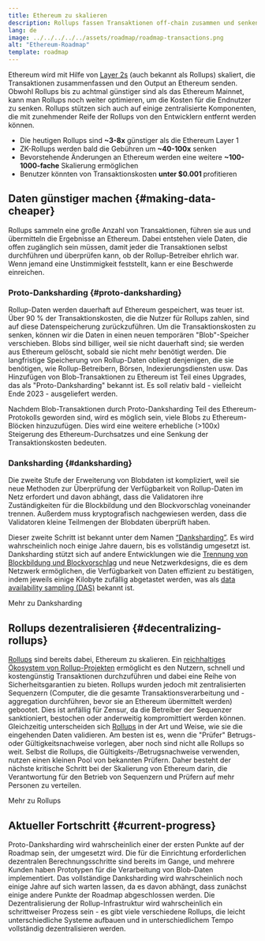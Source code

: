 ```yaml
---
title: Ethereum zu skalieren
description: Rollups fassen Transaktionen off-chain zusammen und senken so die Kosten für den Nutzer. Die Art und Weise, wie Rollups derzeit Daten verwenden, ist jedoch zu teuer und schränkt ein, wie günstig Transaktionen sein können. Proto-Danksharding behebt das.
lang: de
image: ../../../../../assets/roadmap/roadmap-transactions.png
alt: "Ethereum-Roadmap"
template: roadmap
---
```


Ethereum wird mit Hilfe von [Layer 2s](/layer-2/#rollups) (auch bekannt als Rollups) skaliert, die Transaktionen zusammenfassen und den Output an Ethereum senden. Obwohl Rollups bis zu achtmal günstiger sind als das Ethereum Mainnet, kann man Rollups noch weiter optimieren, um die Kosten für die Endnutzer zu senken. Rollups stützen sich auch auf einige zentralisierte Komponenten, die mit zunehmender Reife der Rollups von den Entwicklern entfernt werden können.

<InfoBanner mb={8} title="Transaktionskosten">
  <ul style={{ marginBottom: 0 }}>
    <li>Die heutigen Rollups sind <strong>~3-8x</strong> günstiger als die Ethereum Layer 1</li>
    <li>ZK-Rollups werden bald die Gebühren um <strong>~40-100x</strong> senken</li>
    <li>Bevorstehende Änderungen an Ethereum werden eine weitere <strong>~100-1000-fache</strong> Skalierung ermöglichen</li>
    <li style={{ marginBottom: 0 }}>Benutzer könnten von Transaktionskosten <strong>unter $0.001 </strong>profitieren</li>
  </ul>
</InfoBanner>

## Daten günstiger machen {#making-data-cheaper}

Rollups sammeln eine große Anzahl von Transaktionen, führen sie aus und übermitteln die Ergebnisse an Ethereum. Dabei entstehen viele Daten, die offen zugänglich sein müssen, damit jeder die Transaktionen selbst durchführen und überprüfen kann, ob der Rollup-Betreiber ehrlich war. Wenn jemand eine Unstimmigkeit feststellt, kann er eine Beschwerde einreichen.

### Proto-Danksharding {#proto-danksharding}

Rollup-Daten werden dauerhaft auf Ethereum gespeichert, was teuer ist. Über 90 % der Transaktionskosten, die die Nutzer für Rollups zahlen, sind auf diese Datenspeicherung zurückzuführen. Um die Transaktionskosten zu senken, können wir die Daten in einen neuen temporären "Blob"-Speicher verschieben. Blobs sind billiger, weil sie nicht dauerhaft sind; sie werden aus Ethereum gelöscht, sobald sie nicht mehr benötigt werden. Die langfristige Speicherung von Rollup-Daten obliegt denjenigen, die sie benötigen, wie Rollup-Betreibern, Börsen, Indexierungsdiensten usw. Das Hinzufügen von Blob-Transaktionen zu Ethereum ist Teil eines Upgrades, das als "Proto-Danksharding" bekannt ist. Es soll relativ bald - vielleicht Ende 2023 - ausgeliefert werden.

Nachdem Blob-Transaktionen durch Proto-Danksharding Teil des Ethereum-Protokolls geworden sind, wird es möglich sein, viele Blobs zu Ethereum-Blöcken hinzuzufügen. Dies wird eine weitere erhebliche (>100x) Steigerung des Ethereum-Durchsatzes und eine Senkung der Transaktionskosten bedeuten.

### Danksharding {#danksharding}

Die zweite Stufe der Erweiterung von Blobdaten ist kompliziert, weil sie neue Methoden zur Überprüfung der Verfügbarkeit von Rollup-Daten im Netz erfordert und davon abhängt, dass die Validatoren ihre Zuständigkeiten für die Blockbildung und den Blockvorschlag voneinander trennen. Außerdem muss kryptografisch nachgewiesen werden, dass die Validatoren kleine Teilmengen der Blobdaten überprüft haben.

Dieser zweite Schritt ist bekannt unter dem Namen [“Danksharding”](/roadmap/danksharding/). Es wird wahrscheinlich noch einige Jahre dauern, bis es vollständig umgesetzt ist. Danksharding stützt sich auf andere Entwicklungen wie die [Trennung von Blockbildung und Blockvorschlag](/roadmap/pbs) und neue Netzwerkdesigns, die es dem Netzwerk ermöglichen, die Verfügbarkeit von Daten effizient zu bestätigen, indem jeweils einige Kilobyte zufällig abgetastet werden, was als [data availability sampling (DAS)](/developers/docs/data-availability) bekannt ist.

<ButtonLink variant="outline-color" to="/roadmap/danksharding/">Mehr zu Danksharding</ButtonLink>

## Rollups dezentralisieren {#decentralizing-rollups}

[Rollups](/layer-2) sind bereits dabei, Ethereum zu skalieren. Ein [reichhaltiges Ökosystem von Rollup-Projekten](https://l2beat.com/scaling/tvl) ermöglicht es den Nutzern, schnell und kostengünstig Transaktionen durchzuführen und dabei eine Reihe von Sicherheitsgarantien zu bieten. Rollups wurden jedoch mit zentralisierten Sequenzern (Computer, die die gesamte Transaktionsverarbeitung und -aggregation durchführen, bevor sie an Ethereum übermittelt werden) gebootet. Dies ist anfällig für Zensur, da die Betreiber der Sequenzer sanktioniert, bestochen oder anderweitig kompromittiert werden können. Gleichzeitig unterscheiden sich [Rollups](https://l2beat.com) in der Art und Weise, wie sie die eingehenden Daten validieren. Am besten ist es, wenn die "Prüfer" Betrugs- oder Gültigkeitsnachweise vorlegen, aber noch sind nicht alle Rollups so weit. Selbst die Rollups, die Gültigkeits-/Betrugsnachweise verwenden, nutzen einen kleinen Pool von bekannten Prüfern. Daher besteht der nächste kritische Schritt bei der Skalierung von Ethereum darin, die Verantwortung für den Betrieb von Sequenzern und Prüfern auf mehr Personen zu verteilen.

<ButtonLink variant="outline-color" to="/developers/docs/scaling/">Mehr zu Rollups</ButtonLink>

## Aktueller Fortschritt {#current-progress}

Proto-Danksharding wird wahrscheinlich einer der ersten Punkte auf der Roadmap sein, der umgesetzt wird. Die für die Einrichtung erforderlichen dezentralen Berechnungsschritte sind bereits im Gange, und mehrere Kunden haben Prototypen für die Verarbeitung von Blob-Daten implementiert. Das vollständige Danksharding wird wahrscheinlich noch einige Jahre auf sich warten lassen, da es davon abhängt, dass zunächst einige andere Punkte der Roadmap abgeschlossen werden. Die Dezentralisierung der Rollup-Infrastruktur wird wahrscheinlich ein schrittweiser Prozess sein - es gibt viele verschiedene Rollups, die leicht unterschiedliche Systeme aufbauen und in unterschiedlichem Tempo vollständig dezentralisieren werden.
